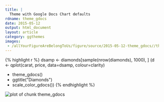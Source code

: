 ```yaml
---
title: |
  Theme with Google Docs Chart defaults
rdname: theme_gdocs
date: 2015-05-12
output: html_document
layout: article
category: ggthemes
images:
 - /allYourFigureAreBelongToUs/figure/source/2015-05-12-theme_gdocs//theme_gdocs-1.png
---
```





{% highlight r %}
dsamp <- diamonds[sample(nrow(diamonds), 1000), ]
(d <- qplot(carat, price, data=dsamp, colour=clarity)
 + theme_gdocs()
 + ggtitle("Diamonds")
 + scale_color_gdocs())
{% endhighlight %}

![plot of chunk theme_gdocs](/allYourFigureAreBelongToUs/figure/source/2015-05-12-theme_gdocs/theme_gdocs-1.png) 